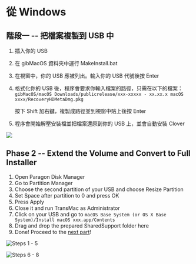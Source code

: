 # 從 Windows

## 階段一 -- 把檔案複製到 USB 中

1. 插入你的 USB
2. 在 gibMacOS 資料夾中運行 MakeInstall.bat
3. 在視窗中，你的 USB 應被列出。輸入你的 USB 代號後按 Enter
4. 格式化你的 USB 後，程序會要求你輸入檔案的路徑，只需在以下的檔案：`gibMacOS/macOS Downloads/publicrelease/xxx-xxxxx - xx.xx.x macOS xxxx/RecoveryHDMetaDmg.pkg`

    按下 Shift 加右鍵，複製成路徑並到視窗中貼上後按 Enter

5. 程序會開始解壓安裝檔並把檔案還原到你的 USB 上，並會自動安裝 Clover

![](../../.gitbook/assets/ezgif-4-8fa1279bb84c.gif)

## Phase 2 -- Extend the Volume and Convert to Full Installer

1. Open Paragon Disk Manager
2. Go to Partition Manager
3. Choose the second partition of your USB and choose Resize Partition
4. Set Space after partition to 0 and press OK
5. Press Apply
6. Close it and run TransMac as Administrator
7. Click on your USB and go to `macOS Base System (or OS X Base System)/Install macOS xxx.app/Contents`
8. Drag and drop the prepared SharedSupport folder here
9. Done! Proceed to the [next part](../../clover-installtion/usb-clover/usb-clover-win.md)!

![Steps 1 - 5](../../.gitbook/assets/ezgif-4-3f1d85748df0.gif)

![Steps 6 - 8](../../.gitbook/assets/2019-06-16-22-29-_2.gif)


